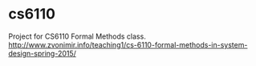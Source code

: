 # cs6110
Project for CS6110 Formal Methods class.
http://www.zvonimir.info/teaching1/cs-6110-formal-methods-in-system-design-spring-2015/

